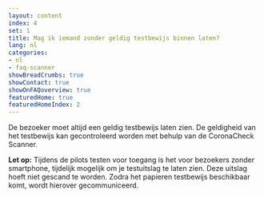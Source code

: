 ```yaml
---
layout: content
index: 4
set: 1
title: Mag ik iemand zonder geldig testbewijs binnen laten? 
lang: nl
categories:
- nl
- faq-scanner
showBreadCrumbs: true
showContact: true
showOnFAQoverview: true
featuredHome: true
featuredHomeIndex: 2
---
```

De bezoeker moet altijd een geldig testbewijs laten zien. De geldigheid van het testbewijs kan gecontroleerd worden met behulp van de CoronaCheck Scanner.

**Let op:** Tijdens de pilots testen voor toegang is het voor bezoekers zonder smartphone, tijdelijk mogelijk om je testuitslag te laten zien. Deze uitslag hoeft niet gescand te worden. Zodra het papieren testbewijs beschikbaar komt, wordt hierover gecommuniceerd. 
